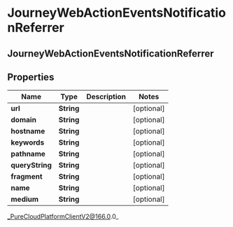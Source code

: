 # JourneyWebActionEventsNotificationReferrer

## JourneyWebActionEventsNotificationReferrer

## Properties

|Name | Type | Description | Notes|
|------------ | ------------- | ------------- | -------------|
| **url** | **String** |  | [optional] |
| **domain** | **String** |  | [optional] |
| **hostname** | **String** |  | [optional] |
| **keywords** | **String** |  | [optional] |
| **pathname** | **String** |  | [optional] |
| **queryString** | **String** |  | [optional] |
| **fragment** | **String** |  | [optional] |
| **name** | **String** |  | [optional] |
| **medium** | **String** |  | [optional] |



_PureCloudPlatformClientV2@166.0.0_
